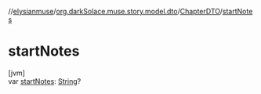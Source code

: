 //[elysianmuse](../../../index.md)/[org.darkSolace.muse.story.model.dto](../index.md)/[ChapterDTO](index.md)/[startNotes](start-notes.md)

# startNotes

[jvm]\
var [startNotes](start-notes.md): [String](https://kotlinlang.org/api/latest/jvm/stdlib/kotlin/-string/index.html)?
